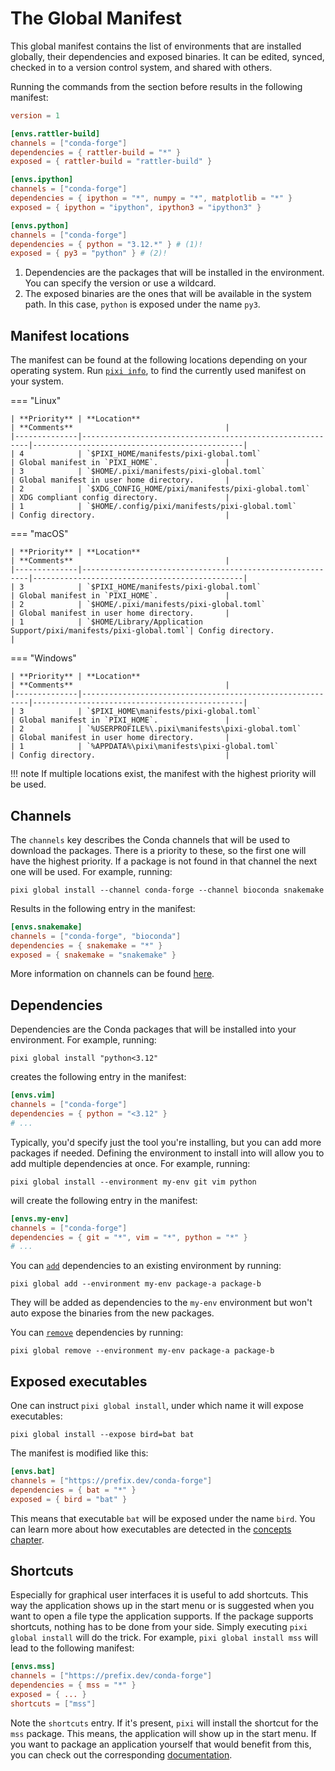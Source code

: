 # The Global Manifest

This global manifest contains the list of environments that are installed globally, their dependencies and exposed binaries.
It can be edited, synced, checked in to a version control system, and shared with others.

Running the commands from the section before results in the following manifest:
```toml
version = 1

[envs.rattler-build]
channels = ["conda-forge"]
dependencies = { rattler-build = "*" }
exposed = { rattler-build = "rattler-build" }

[envs.ipython]
channels = ["conda-forge"]
dependencies = { ipython = "*", numpy = "*", matplotlib = "*" }
exposed = { ipython = "ipython", ipython3 = "ipython3" }

[envs.python]
channels = ["conda-forge"]
dependencies = { python = "3.12.*" } # (1)!
exposed = { py3 = "python" } # (2)!
```

1. Dependencies are the packages that will be installed in the environment. You can specify the version or use a wildcard.
2. The exposed binaries are the ones that will be available in the system path. In this case, `python` is exposed under the name `py3`.

## Manifest locations

The manifest can be found at the following locations depending on your operating system.
Run [`pixi info`](../reference/cli/pixi/info.md), to find the currently used manifest on your system.

=== "Linux"

    | **Priority** | **Location**                                             | **Comments**                                  |
    |--------------|----------------------------------------------------------|-----------------------------------------------|
    | 4            | `$PIXI_HOME/manifests/pixi-global.toml`                  | Global manifest in `PIXI_HOME`.               |
    | 3            | `$HOME/.pixi/manifests/pixi-global.toml`                 | Global manifest in user home directory.       |
    | 2            | `$XDG_CONFIG_HOME/pixi/manifests/pixi-global.toml`       | XDG compliant config directory.               |
    | 1            | `$HOME/.config/pixi/manifests/pixi-global.toml`          | Config directory.                             |

=== "macOS"

    | **Priority** | **Location**                                             | **Comments**                                  |
    |--------------|----------------------------------------------------------|-----------------------------------------------|
    | 3            | `$PIXI_HOME/manifests/pixi-global.toml`                  | Global manifest in `PIXI_HOME`.               |
    | 2            | `$HOME/.pixi/manifests/pixi-global.toml`                 | Global manifest in user home directory.       |
    | 1            | `$HOME/Library/Application Support/pixi/manifests/pixi-global.toml`| Config directory.                             |


=== "Windows"

    | **Priority** | **Location**                                             | **Comments**                                  |
    |--------------|----------------------------------------------------------|-----------------------------------------------|
    | 3            | `$PIXI_HOME\manifests/pixi-global.toml`                  | Global manifest in `PIXI_HOME`.               |
    | 2            | `%USERPROFILE%\.pixi\manifests\pixi-global.toml`         | Global manifest in user home directory.       |
    | 1            | `%APPDATA%\pixi\manifests\pixi-global.toml`                        | Config directory.                             |


!!! note
    If multiple locations exist, the manifest with the highest priority will be used.


## Channels

The `channels` key describes the Conda channels that will be used to download the packages.
There is a priority to these, so the first one will have the highest priority.
If a package is not found in that channel the next one will be used.
For example, running:
```
pixi global install --channel conda-forge --channel bioconda snakemake
```
Results in the following entry in the manifest:
```toml
[envs.snakemake]
channels = ["conda-forge", "bioconda"]
dependencies = { snakemake = "*" }
exposed = { snakemake = "snakemake" }
```

More information on channels can be found [here](../advanced/channel_logic.md).



## Dependencies

Dependencies are the Conda packages that will be installed into your environment. For example, running:
```
pixi global install "python<3.12"
```
creates the following entry in the manifest:
```toml
[envs.vim]
channels = ["conda-forge"]
dependencies = { python = "<3.12" }
# ...
```
Typically, you'd specify just the tool you're installing, but you can add more packages if needed.
Defining the environment to install into will allow you to add multiple dependencies at once.
For example, running:
```shell
pixi global install --environment my-env git vim python
```
will create the following entry in the manifest:

```toml
[envs.my-env]
channels = ["conda-forge"]
dependencies = { git = "*", vim = "*", python = "*" }
# ...
```

You can [`add`](../reference/cli/pixi/global/add.md) dependencies to an existing environment by running:
```shell
pixi global add --environment my-env package-a package-b
```

They will be added as dependencies to the `my-env` environment but won't auto expose the binaries from the new packages.

You can [`remove`](../reference/cli/pixi/global/remove.md) dependencies by running:

```shell
pixi global remove --environment my-env package-a package-b
```


## Exposed executables

One can instruct `pixi global install`, under which name it will expose executables:

```shell
pixi global install --expose bird=bat bat
```

The manifest is modified like this:

```toml
[envs.bat]
channels = ["https://prefix.dev/conda-forge"]
dependencies = { bat = "*" }
exposed = { bird = "bat" }
```

This means that executable `bat` will be exposed under the name `bird`.
You can learn more about how executables are detected in the [concepts chapter](./concepts.md#automatically-exposed-executables).


## Shortcuts

Especially for graphical user interfaces it is useful to add shortcuts.
This way the application shows up in the start menu or is suggested when you want to open a file type the application supports.
If the package supports shortcuts, nothing has to be done from your side.
Simply executing `pixi global install` will do the trick.
For example, `pixi global install mss` will lead to the following manifest:

```toml
[envs.mss]
channels = ["https://prefix.dev/conda-forge"]
dependencies = { mss = "*" }
exposed = { ... }
shortcuts = ["mss"]
```

Note the `shortcuts` entry.
If it's present, `pixi` will install the shortcut for the `mss` package.
This means, the application will show up in the start menu.
If you want to package an application yourself that would benefit from this, you can check out the corresponding [documentation](https://conda.github.io/menuinst/).

